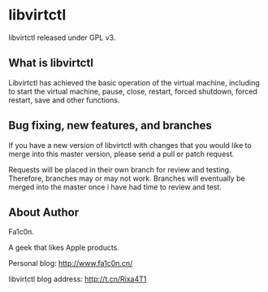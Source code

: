 libvirtctl
========

libvirtctl released under GPL v3.

What is libvirtctl
--------------------------------------

Libvirtctl has achieved the basic operation of the virtual machine, including to start the virtual machine, pause, close, restart, forced shutdown, forced restart, save and other functions.


Bug fixing, new features, and branches
--------------------------------------

If you have a new version of libvirtctl with changes that you would like to merge into this master version, please send a pull or patch request.

Requests will be placed in their own branch for review and testing. Therefore, branches may or may not work. Branches will eventually be merged into the master once i have had time to review and test.

About Author
---------------------------------------
Fa1c0n.

A geek that likes Apple products.

Personal blog: http://www.fa1c0n.cn/

libvirtctl blog address: http://t.cn/Rixa4T1




